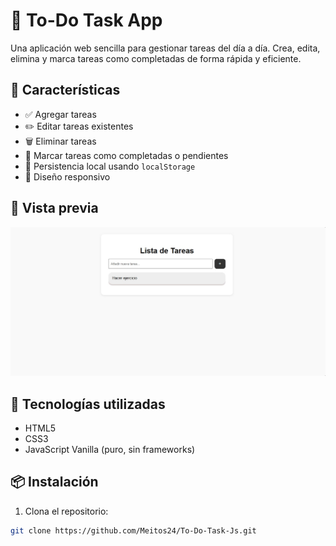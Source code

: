 # 📝 To-Do Task App

Una aplicación web sencilla para gestionar tareas del día a día. Crea, edita, elimina y marca tareas como completadas de forma rápida y eficiente.

## 🚀 Características

- ✅ Agregar tareas
- ✏️ Editar tareas existentes
- 🗑️ Eliminar tareas
- 📌 Marcar tareas como completadas o pendientes
- 💾 Persistencia local usando `localStorage`
- 📱 Diseño responsivo

## 📸 Vista previa

![Demo](./images/captura-pagina.jpeg)

## 🧰 Tecnologías utilizadas

- HTML5
- CSS3
- JavaScript Vanilla (puro, sin frameworks)

## 📦 Instalación

1. Clona el repositorio:

```bash
git clone https://github.com/Meitos24/To-Do-Task-Js.git
